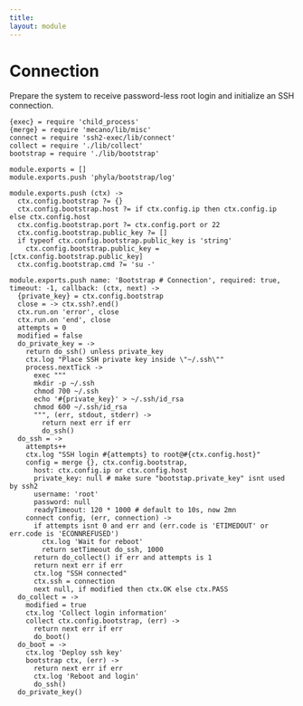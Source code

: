 ```yaml
---
title: 
layout: module
---
```


# Connection

Prepare the system to receive password-less root login and 
initialize an SSH connection.

    {exec} = require 'child_process'
    {merge} = require 'mecano/lib/misc'
    connect = require 'ssh2-exec/lib/connect'
    collect = require './lib/collect'
    bootstrap = require './lib/bootstrap'

    module.exports = []
    module.exports.push 'phyla/bootstrap/log'

    module.exports.push (ctx) ->
      ctx.config.bootstrap ?= {}
      ctx.config.bootstrap.host ?= if ctx.config.ip then ctx.config.ip else ctx.config.host
      ctx.config.bootstrap.port ?= ctx.config.port or 22
      ctx.config.bootstrap.public_key ?= []
      if typeof ctx.config.bootstrap.public_key is 'string'
        ctx.config.bootstrap.public_key = [ctx.config.bootstrap.public_key]
      ctx.config.bootstrap.cmd ?= 'su -'
      
    module.exports.push name: 'Bootstrap # Connection', required: true, timeout: -1, callback: (ctx, next) ->
      {private_key} = ctx.config.bootstrap
      close = -> ctx.ssh?.end()
      ctx.run.on 'error', close
      ctx.run.on 'end', close
      attempts = 0
      modified = false
      do_private_key = ->
        return do_ssh() unless private_key
        ctx.log "Place SSH private key inside \"~/.ssh\""
        process.nextTick ->
          exec """
          mkdir -p ~/.ssh
          chmod 700 ~/.ssh
          echo '#{private_key}' > ~/.ssh/id_rsa
          chmod 600 ~/.ssh/id_rsa
          """, (err, stdout, stderr) ->
            return next err if err
            do_ssh()
      do_ssh = ->
        attempts++
        ctx.log "SSH login #{attempts} to root@#{ctx.config.host}"
        config = merge {}, ctx.config.bootstrap,
          host: ctx.config.ip or ctx.config.host
          private_key: null # make sure "bootstap.private_key" isnt used by ssh2
          username: 'root'
          password: null
          readyTimeout: 120 * 1000 # default to 10s, now 2mn
        connect config, (err, connection) ->
          if attempts isnt 0 and err and (err.code is 'ETIMEDOUT' or err.code is 'ECONNREFUSED')
            ctx.log 'Wait for reboot'
            return setTimeout do_ssh, 1000
          return do_collect() if err and attempts is 1
          return next err if err
          ctx.log "SSH connected"
          ctx.ssh = connection
          next null, if modified then ctx.OK else ctx.PASS
      do_collect = ->
        modified = true
        ctx.log 'Collect login information'
        collect ctx.config.bootstrap, (err) ->
          return next err if err
          do_boot()
      do_boot = ->
        ctx.log 'Deploy ssh key'
        bootstrap ctx, (err) ->
          return next err if err
          ctx.log 'Reboot and login'
          do_ssh()
      do_private_key()


